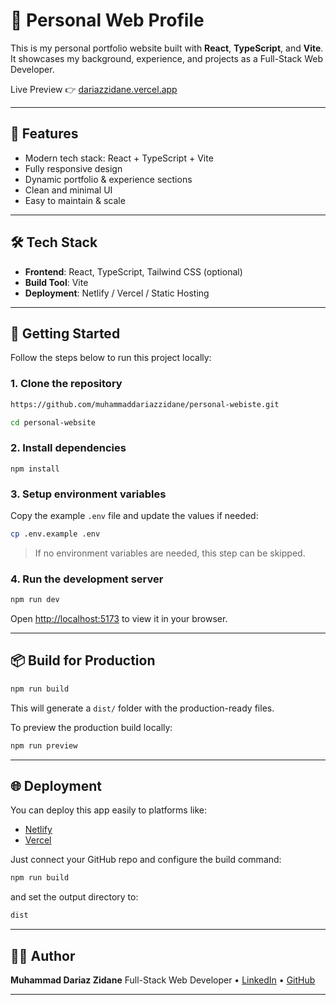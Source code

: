 # 💼 Personal Web Profile

This is my personal portfolio website built with **React**, **TypeScript**, and **Vite**. It showcases my background, experience, and projects as a Full-Stack Web Developer.

Live Preview 👉 [dariazzidane.vercel.app](https://dariazzidane.vercel.app)

---

## 📌 Features

- Modern tech stack: React + TypeScript + Vite
- Fully responsive design
- Dynamic portfolio & experience sections
- Clean and minimal UI
- Easy to maintain & scale

---

## 🛠 Tech Stack

- **Frontend**: React, TypeScript, Tailwind CSS (optional)
- **Build Tool**: Vite
- **Deployment**: Netlify / Vercel / Static Hosting

---

## 🚀 Getting Started

Follow the steps below to run this project locally:

### 1. Clone the repository

```bash
https://github.com/muhammaddariazzidane/personal-webiste.git

cd personal-website
```

### 2. Install dependencies

```
npm install
```

### 3. Setup environment variables

Copy the example `.env` file and update the values if needed:

```bash
cp .env.example .env
```

> If no environment variables are needed, this step can be skipped.

### 4. Run the development server

```bash
npm run dev
```

Open [http://localhost:5173](http://localhost:5173) to view it in your browser.

---

## 📦 Build for Production

```bash
npm run build
```

This will generate a `dist/` folder with the production-ready files.

To preview the production build locally:

```bash
npm run preview
```

---

## 🌐 Deployment

You can deploy this app easily to platforms like:

- [Netlify](https://www.netlify.com/)
- [Vercel](https://vercel.com/)

Just connect your GitHub repo and configure the build command:

```bash
npm run build
```

and set the output directory to:

```bash
dist
```

---

## 🙋‍♂️ Author

**Muhammad Dariaz Zidane**
Full-Stack Web Developer
• [LinkedIn](https://www.linkedin.com/in/muhammad-dariaz-zidane) • [GitHub](https://github.com/muhammaddariazzidane)

---
